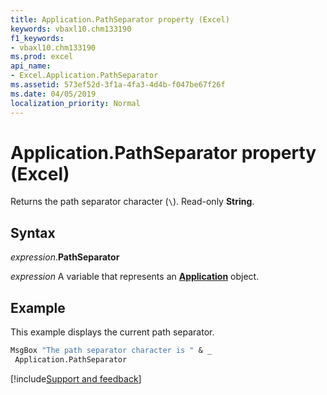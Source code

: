 ```yaml
---
title: Application.PathSeparator property (Excel)
keywords: vbaxl10.chm133190
f1_keywords:
- vbaxl10.chm133190
ms.prod: excel
api_name:
- Excel.Application.PathSeparator
ms.assetid: 573ef52d-3f1a-4fa3-4d4b-f047be67f26f
ms.date: 04/05/2019
localization_priority: Normal
---
```



# Application.PathSeparator property (Excel)

Returns the path separator character (`\`). Read-only **String**.


## Syntax

_expression_.**PathSeparator**

_expression_ A variable that represents an **[Application](Excel.Application(object).md)** object.


## Example

This example displays the current path separator.

```vb
MsgBox "The path separator character is " & _ 
 Application.PathSeparator
```




[!include[Support and feedback](~/includes/feedback-boilerplate.md)]